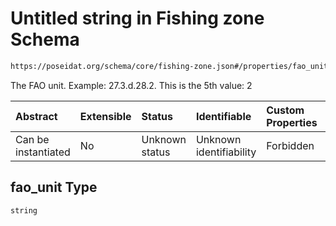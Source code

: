 # Untitled string in Fishing zone Schema

```txt
https://poseidat.org/schema/core/fishing-zone.json#/properties/fao_unit
```

The FAO unit. Example: 27.3.d.28.2. This is the 5th value: 2

| Abstract            | Extensible | Status         | Identifiable            | Custom Properties | Additional Properties | Access Restrictions | Defined In                                                                  |
| :------------------ | :--------- | :------------- | :---------------------- | :---------------- | :-------------------- | :------------------ | :-------------------------------------------------------------------------- |
| Can be instantiated | No         | Unknown status | Unknown identifiability | Forbidden         | Allowed               | none                | [fishing-zone.json*](schemas/core/fishing-zone.json "open original schema") |

## fao_unit Type

`string`
